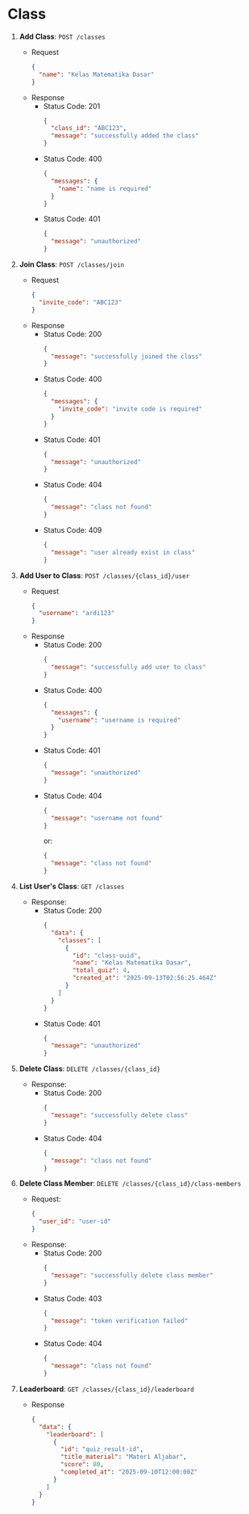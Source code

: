 # Class

1. **Add Class**: ```POST /classes```
    - Request
      ```json
      {
        "name": "Kelas Matematika Dasar"
      }
      ```
    - Response
      - Status Code: 201
        ```json
        {
          "class_id": "ABC123",
          "message": "successfully added the class"
        }
        ```
      - Status Code: 400
        ```json
        {
          "messages": {
            "name": "name is required"
          }
        }
        ```
      - Status Code: 401
        ```json
        {
          "message": "unauthorized"
        }
        ```

2. **Join Class**: ```POST /classes/join```
    - Request
      ```json
      {
        "invite_code": "ABC123"
      }
      ```
    - Response
      - Status Code: 200
        ```json
        {
          "message": "successfully joined the class"
        }
        ```
      - Status Code: 400
        ```json
        {
          "messages": {
            "invite_code": "invite code is required"
          }
        }
        ```
      - Status Code: 401
        ```json
        {
          "message": "unauthorized"
        }
        ```
      - Status Code: 404
        ```json
        {
          "message": "class not found"
        }
        ```
      - Status Code: 409
        ```json
        {
          "message": "user already exist in class"
        }
        ```

3. **Add User to Class**: ```POST /classes/{class_id}/user```
    - Request
      ```json
      {
        "username": "ardi123"
      }
      ```
    - Response
      - Status Code: 200
        ```json
        {
          "message": "successfully add user to class"
        }
        ```
      - Status Code: 400
        ```json
        {
          "messages": {
            "username": "username is required"
          }
        }
        ```
      - Status Code: 401
        ```json
        {
          "message": "unauthorized"
        }
        ```
      - Status Code: 404
        ```json
        {
          "message": "username not found"
        }
        ```
        or:
        ```json
        {
          "message": "class not found"
        }
        ```

4. **List User's Class**: ```GET /classes```
    - Response:
      - Status Code: 200
        ```json
        {
          "data": {
            "classes": [
              {
                "id": "class-uuid",
                "name": "Kelas Matematika Dasar",
                "total_quiz": 4,
                "created_at": "2025-09-13T02:56:25.464Z"
              }
            ]
          }
        }
        ```
      - Status Code: 401
        ```json
        {
          "message": "unauthorized"
        }
        ```

5. **Delete Class**: ```DELETE /classes/{class_id}```
    - Response:
      - Status Code: 200
        ```json
        {
          "message": "successfully delete class"
        }
        ```
      - Status Code: 404
        ```json
        {
          "message": "class not found"
        }
        ```
  
6. **Delete Class Member**: ```DELETE /classes/{class_id}/class-members```
    - Request:
      ```json
      {
        "user_id": "user-id"
      }
      ```
    - Response:
      - Status Code: 200
        ```json
        {
          "message": "successfully delete class member"
        }
        ```
      - Status Code: 403
        ```json
        {
          "message": "token verification failed"
        }
        ```
      - Status Code: 404
        ```json
        {
          "message": "class not found"
        }
        ```

7. **Leaderboard**: ```GET /classes/{class_id}/leaderboard```
    - Response
      ```json
      {
        "data": {
          "leaderboard": [
            {
              "id": "quiz_result-id",
              "title_material": "Materi Aljabar",
              "score": 80,
              "completed_at": "2025-09-10T12:00:00Z"
            }
          ]
        }
      }
      ```
